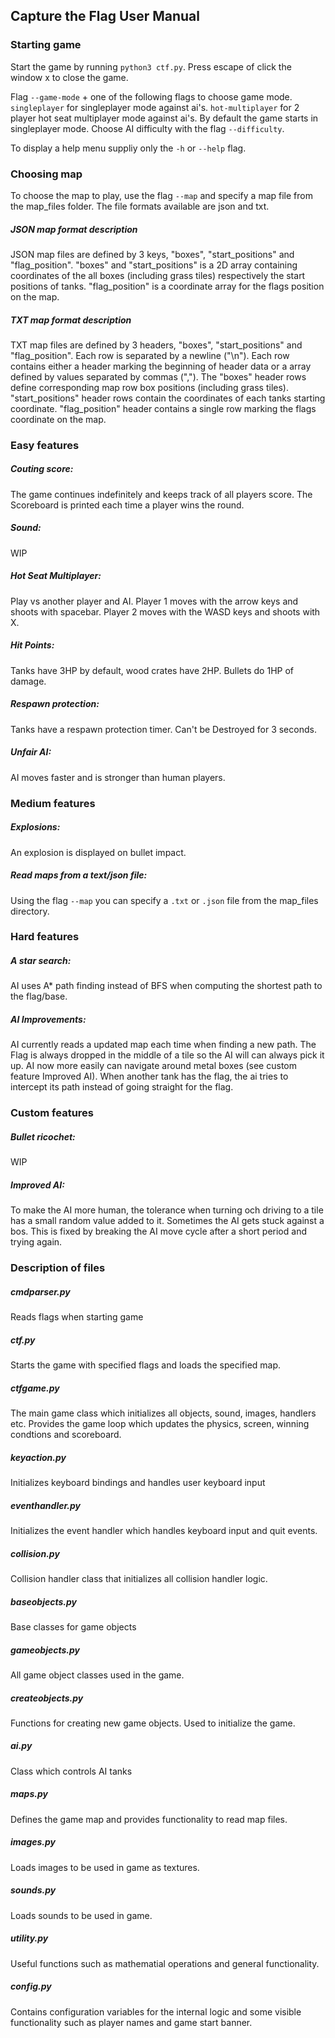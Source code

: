 ## Capture the Flag User Manual
### Starting game
Start the game by running ```python3 ctf.py```. 
Press escape of click the window x to close the game.

Flag ```--game-mode```  + one of the following flags to choose game mode.
```singleplayer``` for singleplayer mode against ai's.
```hot-multiplayer``` for 2 player hot seat multiplayer mode against ai's.
By default the game starts in singleplayer mode.
Choose AI difficulty with the flag ```--difficulty```.

To display a help menu suppliy only the ```-h``` or ```--help``` flag.

### Choosing map
To choose the map to play, use the flag ```--map``` and specify a map file from the map_files folder.
The file formats available are json and txt. 
##### JSON map format description
JSON map files are defined by 3 keys, "boxes", "start_positions" and "flag_position". "boxes" and "start_positions" is a 2D array
containing coordinates of the all boxes (including grass tiles) respectively the start positions of tanks. "flag_position" is a coordinate array for the flags position on the map.
##### TXT map format description
TXT map files are defined by 3 headers, "boxes", "start_positions" and "flag_position". Each row is separated by a newline ("\n").
Each row contains either a header marking the beginning of header data or a array defined by values separated by commas (",").
The "boxes" header rows define corresponding map row box positions (including grass tiles). "start_positions" header rows contain the coordinates of each tanks starting coordinate. "flag_position" header contains a single row marking the flags coordinate on the map.

### Easy features
##### Couting score:
The game continues indefinitely and keeps track of all players score.
The Scoreboard is printed each time a player wins the round. 

##### Sound:
WIP

##### Hot Seat Multiplayer:
Play vs another player and AI.
Player 1 moves with the arrow keys and shoots with spacebar.
Player 2 moves with the WASD keys and shoots with X.

##### Hit Points:
Tanks have 3HP by default, wood crates have 2HP.
Bullets do 1HP of damage.

##### Respawn protection:
Tanks have a respawn protection timer. Can't be Destroyed for 3 seconds.

##### Unfair AI:
AI moves faster and is stronger than human players.

### Medium features
##### Explosions:
An explosion is displayed on bullet impact.

##### Read maps from a text/json file:
Using the flag ```--map``` you can specify a ```.txt``` or ```.json``` file from the map_files directory.

### Hard features
##### A star search:
AI uses A* path finding instead of BFS when computing the shortest path to the flag/base.

##### AI Improvements:
AI currently reads a updated map each time when finding a new path.
The Flag is always dropped in the middle of a tile so the AI will can always pick it up.
AI now more easily can navigate around metal boxes (see custom feature Improved AI).
When another tank has the flag, the ai tries to intercept its path instead of going straight for the flag.

### Custom features
##### Bullet ricochet:
WIP

##### Improved AI:
To make the AI more human, the tolerance when turning och driving to a tile has a small random value added to it.
Sometimes the AI gets stuck against a bos. This is fixed by breaking the AI move cycle after a short period and trying again.


### Description of files
##### cmdparser.py
Reads flags when starting game

##### ctf.py
Starts the game with specified flags and loads the specified map.

##### ctfgame.py
The main game class which initializes all objects, sound, images, handlers etc.
Provides the game loop which updates the physics, screen, winning condtions and scoreboard.

##### keyaction.py
Initializes keyboard bindings and handles user keyboard input

##### eventhandler.py
Initializes the event handler which handles keyboard input and quit events.

##### collision.py
Collision handler class that initializes all collision handler logic.

##### baseobjects.py
Base classes for game objects

##### gameobjects.py
All game object classes used in the game.

##### createobjects.py
Functions for creating new game objects. Used to initialize the game.

##### ai.py
Class which controls AI tanks

##### maps.py
Defines the game map and provides functionality to read map files.

##### images.py
Loads images to be used in game as textures.

##### sounds.py
Loads sounds to be used in game.

##### utility.py
Useful functions such as mathematial operations and general functionality.

##### config.py
Contains configuration variables for the internal logic and some visible functionality such as player names and game start banner.
